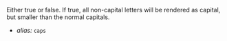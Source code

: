 Either true or false. If true, all non-capital letters will be rendered as capital, but smaller than the normal capitals.

* _alias:_ <code>caps</code>